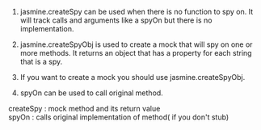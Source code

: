 1. jasmine.createSpy can be used when there is no function to spy on. It will track calls and arguments like a spyOn but there is no implementation.

2. jasmine.createSpyObj is used to create a mock that will spy on one or more methods. It returns an object that has a property for each string that is a spy.

3. If you want to create a mock you should use jasmine.createSpyObj. 

4. spyOn can be used to call original method.

createSpy : mock method and its return value  
spyOn : calls original implementation of method( if you don't stub)  
